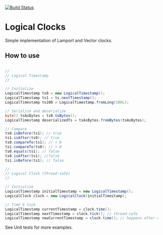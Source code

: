 [![Build Status](https://travis-ci.org/antonkharenko/logical-clocks.svg)](https://travis-ci.org/antonkharenko/logical-clocks)

# Logical Clocks

Simple implementation of Lamport and Vector clocks.

## How to use

``` java

// 
// Logical Timestamp
// 

// Initialize
LogicalTimestamp ts0 = new LogicalTimestamp();
LogicalTimestamp ts1 = ts.nextTimestamp();
LogicalTimestamp ts100 = LogicalTimestamp.fromLong(100L);

// Serialize and deserialize
byte[] tsAsBytes = ts0.toBytes();
LogicalTimestamp deserializedTs = tsAsBytes.fromBytes(tsAsBytes);

// Compare
ts0.isBefore(ts1); // true
ts1.isAfter(ts0); // true
ts0.compareTo(ts1); // < 0
ts1.compareTo(ts0); // > 0
ts0.equals(ts1); // false
ts0.isAfter(ts1); //false
ts1.isBefore(ts1); // false

// 
// Logical Clock (thread-safe)
// 

// Initialize
LogicalTimestamp initialTimestamp = new LogicalTimestamp();
LogicalClock clock = new LogicalClock(initialTimestamp);

// Time & tick
LogicalTimestamp currentTimestamp = clock.time();
LogicalTimestamp nextTimestamp = clock.tick(); // thread-safe
LogicalTimestamp newCurrentTimestamp = clock.time(); // happens after currentTimestamp

```

See Unit tests for more examples.
